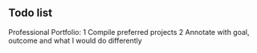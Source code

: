 ## Todo list

Professional Portfolio:
1 Compile preferred projects
2 Annotate with goal, outcome and what I would do differently
